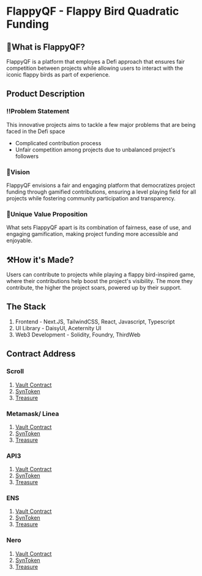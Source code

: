 # FlappyQF - Flappy Bird Quadratic Funding
## 👀What is FlappyQF?
FlappyQF is a platform that employes a Defi approach that ensures fair competition between projects while allowing users to interact with the iconic flappy birds as part of experience.

## Product Description
### ‼️Problem Statement
This innovative projects aims to tackle a few major problems that are being faced in the Defi space
- Complicated contribution process
- Unfair competition among projects due to unbalanced project's followers

### 🎯Vision
FlappyQF envisions a fair and engaging platform that democratizes project funding through gamified contributions, ensuring a level playing field for all projects while fostering community participation and transparency.

### 🚨Unique Value Proposition
What sets FlappyQF apart is its combination of fairness, ease of use, and engaging gamification, making project funding more accessible and enjoyable.

## ⚒️How it's Made?
Users can contribute to projects while playing a flappy bird-inspired game, where their contributions help boost the project's visibility. The more they contribute, the higher the project soars, powered up by their support.

## The Stack
1. Frontend - Next.JS, TailwindCSS, React, Javascript, Typescript
2. UI Library - DaisyUI, Aceternity UI
3. Web3 Development - Solidity, Foundry, ThirdWeb

## Contract Address
### Scroll
1. [Vault Contract](https://sepolia.scrollscan.com/address/0xcf6bc8d4d55b4baba1e7783400f3bf7fbd55cf5b#code)
2. [SynToken]()
3. [Treasure]()

### Metamask/ Linea
1. [Vault Contract]()
2. [SynToken]()
3. [Treasure]()

### API3
1. [Vault Contract]()
2. [SynToken]()
3. [Treasure]()

### ENS
1. [Vault Contract]()
2. [SynToken]()
3. [Treasure]()

### Nero
1. [Vault Contract]()
2. [SynToken]()
3. [Treasure]()



